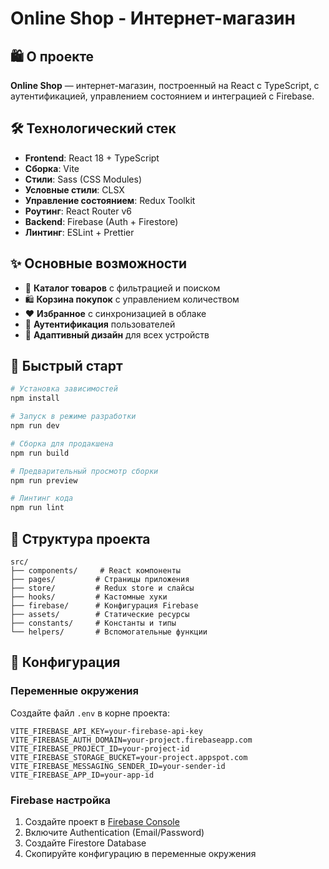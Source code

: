 # Online Shop - Интернет-магазин

## 🛍️ О проекте

**Online Shop** — интернет-магазин, построенный на React с TypeScript, с аутентификацией, управлением состоянием и интеграцией с Firebase.

## 🛠 Технологический стек

- **Frontend**: React 18 + TypeScript
- **Сборка**: Vite
- **Стили**: Sass (CSS Modules)
- **Условные стили**: CLSX
- **Управление состоянием**: Redux Toolkit
- **Роутинг**: React Router v6
- **Backend**: Firebase (Auth + Firestore)
- **Линтинг**: ESLint + Prettier

## ✨ Основные возможности

- 🛒 **Каталог товаров** с фильтрацией и поиском
- 🛍️ **Корзина покупок** с управлением количеством
- ❤️ **Избранное** с синхронизацией в облаке
- 👤 **Аутентификация** пользователей
- 📱 **Адаптивный дизайн** для всех устройств

## 🚀 Быстрый старт

```bash
# Установка зависимостей
npm install

# Запуск в режиме разработки
npm run dev

# Сборка для продакшена
npm run build

# Предварительный просмотр сборки
npm run preview

# Линтинг кода
npm run lint
```

## 📁 Структура проекта

```
src/
├── components/     # React компоненты
├── pages/         # Страницы приложения
├── store/         # Redux store и слайсы
├── hooks/         # Кастомные хуки
├── firebase/      # Конфигурация Firebase
├── assets/        # Статические ресурсы
├── constants/     # Константы и типы
└── helpers/       # Вспомогательные функции
```

## 🔧 Конфигурация

### Переменные окружения

Создайте файл `.env` в корне проекта:

```env
VITE_FIREBASE_API_KEY=your-firebase-api-key
VITE_FIREBASE_AUTH_DOMAIN=your-project.firebaseapp.com
VITE_FIREBASE_PROJECT_ID=your-project-id
VITE_FIREBASE_STORAGE_BUCKET=your-project.appspot.com
VITE_FIREBASE_MESSAGING_SENDER_ID=your-sender-id
VITE_FIREBASE_APP_ID=your-app-id
```

### Firebase настройка

1. Создайте проект в [Firebase Console](https://console.firebase.google.com/)
2. Включите Authentication (Email/Password)
3. Создайте Firestore Database
4. Скопируйте конфигурацию в переменные окружения
